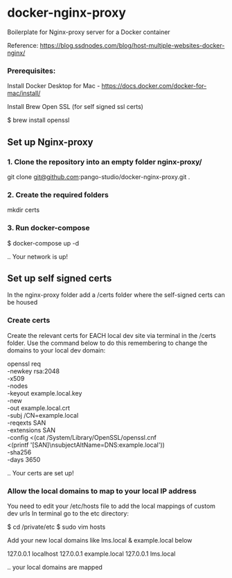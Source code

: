 # docker-nginx-proxy
Boilerplate for Nginx-proxy server for a Docker container

Reference: https://blog.ssdnodes.com/blog/host-multiple-websites-docker-nginx/ 

### Prerequisites:

Install Docker Desktop for Mac - https://docs.docker.com/docker-for-mac/install/ 

Install Brew Open SSL (for self signed ssl certs)

 $ brew install openssl

## Set up Nginx-proxy

### 1. Clone the repository into an empty folder nginx-proxy/
git clone git@github.com:pango-studio/docker-nginx-proxy.git .

### 2. Create the required folders
mkdir certs

### 3. Run docker-compose
$ docker-compose up -d

.. Your network is up!

## Set up self signed certs
In the nginx-proxy folder add a /certs folder where the self-signed certs can be housed

### Create certs
Create the relevant certs for EACH local dev site via terminal in the /certs folder. Use the command below to do this remembering to change the domains to your local dev domain:

openssl req \
    -newkey rsa:2048 \
    -x509 \
    -nodes \
    -keyout example.local.key \
    -new \
    -out example.local.crt \
    -subj /CN=example.local \
    -reqexts SAN \
    -extensions SAN \
    -config <(cat /System/Library/OpenSSL/openssl.cnf \
        <(printf '[SAN]\nsubjectAltName=DNS:example.local')) \
    -sha256 \
    -days 3650

.. Your certs are set up!

### Allow the local domains to map to your local IP address

You need to edit your /etc/hosts file to add the local mappings of custom dev urls
In terminal go to the etc directory:

$ cd /private/etc
$ sudo vim hosts

Add your new local domains like lms.local & example.local below

127.0.0.1   localhost
127.0.0.1   example.local
127.0.0.1   lms.local

.. your local domains are mapped

